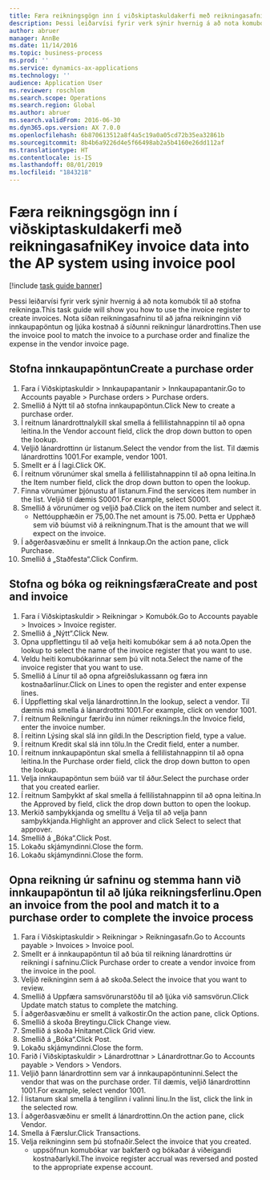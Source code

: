 ```yaml
---
title: Færa reikningsgögn inn í viðskiptaskuldakerfi með reikningasafni
description: Þessi leiðarvísi fyrir verk sýnir hvernig á að nota komubók til að stofna reikninga.
author: abruer
manager: AnnBe
ms.date: 11/14/2016
ms.topic: business-process
ms.prod: ''
ms.service: dynamics-ax-applications
ms.technology: ''
audience: Application User
ms.reviewer: roschlom
ms.search.scope: Operations
ms.search.region: Global
ms.author: abruer
ms.search.validFrom: 2016-06-30
ms.dyn365.ops.version: AX 7.0.0
ms.openlocfilehash: 6b870613512a8f4a5c19a0a05cd72b35ea32861b
ms.sourcegitcommit: 8b4b6a9226d4e5f66498ab2a5b4160e26dd112af
ms.translationtype: HT
ms.contentlocale: is-IS
ms.lasthandoff: 08/01/2019
ms.locfileid: "1843218"
---
```

# <a name="key-invoice-data-into-the-ap-system-using-invoice-pool"></a><span data-ttu-id="f4e54-103">Færa reikningsgögn inn í viðskiptaskuldakerfi með reikningasafni</span><span class="sxs-lookup"><span data-stu-id="f4e54-103">Key invoice data into the AP system using invoice pool</span></span>

[!include [task guide banner](../../includes/task-guide-banner.md)]

<span data-ttu-id="f4e54-104">Þessi leiðarvísi fyrir verk sýnir hvernig á að nota komubók til að stofna reikninga.</span><span class="sxs-lookup"><span data-stu-id="f4e54-104">This task guide will show you how to use the invoice register to create invoices.</span></span>  <span data-ttu-id="f4e54-105">Nota síðan reikningasafninu til að jafna reikninginn við innkaupapöntun og ljúka kostnað á síðunni reikningur lánardrottins.</span><span class="sxs-lookup"><span data-stu-id="f4e54-105">Then use the invoice pool to match the invoice to a purchase order and finalize the expense in the vendor invoice page.</span></span>


## <a name="create-a-purchase-order"></a><span data-ttu-id="f4e54-106">Stofna innkaupapöntun</span><span class="sxs-lookup"><span data-stu-id="f4e54-106">Create a purchase order</span></span>
1. <span data-ttu-id="f4e54-107">Fara í Viðskiptaskuldir > Innkaupapantanir > Innkaupapantanir.</span><span class="sxs-lookup"><span data-stu-id="f4e54-107">Go to Accounts payable > Purchase orders > Purchase orders.</span></span>
2. <span data-ttu-id="f4e54-108">Smellið á Nýtt til að stofna innkaupapöntun.</span><span class="sxs-lookup"><span data-stu-id="f4e54-108">Click New to create a purchase order.</span></span>
3. <span data-ttu-id="f4e54-109">Í reitnum lánardrottnalykill skal smella á fellilistahnappinn til að opna leitina.</span><span class="sxs-lookup"><span data-stu-id="f4e54-109">In the Vendor account field, click the drop down button to open the lookup.</span></span>
4. <span data-ttu-id="f4e54-110">Veljið lánardrottinn úr listanum.</span><span class="sxs-lookup"><span data-stu-id="f4e54-110">Select the vendor from the list.</span></span> <span data-ttu-id="f4e54-111">Til dæmis lánardrottins 1001.</span><span class="sxs-lookup"><span data-stu-id="f4e54-111">For example, vendor 1001.</span></span>
5. <span data-ttu-id="f4e54-112">Smellt er á Í lagi.</span><span class="sxs-lookup"><span data-stu-id="f4e54-112">Click OK.</span></span>
6. <span data-ttu-id="f4e54-113">Í reitnum vörunúmer skal smella á fellilistahnappinn til að opna leitina.</span><span class="sxs-lookup"><span data-stu-id="f4e54-113">In the Item number field, click the drop down button to open the lookup.</span></span>
7. <span data-ttu-id="f4e54-114">Finna vörunúmer þjónustu af listanum.</span><span class="sxs-lookup"><span data-stu-id="f4e54-114">Find the services item number in the list.</span></span> <span data-ttu-id="f4e54-115">Veljið til dæmis S0001.</span><span class="sxs-lookup"><span data-stu-id="f4e54-115">For example, select S0001.</span></span>
8. <span data-ttu-id="f4e54-116">Smellið á vörunúmer og veljið það.</span><span class="sxs-lookup"><span data-stu-id="f4e54-116">Click on the item number and select it.</span></span>
    * <span data-ttu-id="f4e54-117">Nettóupphæðin er 75,00.</span><span class="sxs-lookup"><span data-stu-id="f4e54-117">The net amount is 75.00.</span></span>  <span data-ttu-id="f4e54-118">Þetta er Upphæð sem við búumst við á reikningnum.</span><span class="sxs-lookup"><span data-stu-id="f4e54-118">That is the amount that we will expect on the invoice.</span></span>  
9. <span data-ttu-id="f4e54-119">Í aðgerðasvæðinu er smellt á Innkaup.</span><span class="sxs-lookup"><span data-stu-id="f4e54-119">On the action pane, click Purchase.</span></span>
10. <span data-ttu-id="f4e54-120">Smellið á „Staðfesta“.</span><span class="sxs-lookup"><span data-stu-id="f4e54-120">Click Confirm.</span></span>

## <a name="create-and-post-and-invoice"></a><span data-ttu-id="f4e54-121">Stofna og bóka og reikningsfæra</span><span class="sxs-lookup"><span data-stu-id="f4e54-121">Create and post and invoice</span></span>
1. <span data-ttu-id="f4e54-122">Fara í Viðskiptaskuldir > Reikningar > Komubók.</span><span class="sxs-lookup"><span data-stu-id="f4e54-122">Go to Accounts payable > Invoices > Invoice register.</span></span>
2. <span data-ttu-id="f4e54-123">Smellið á „Nýtt“.</span><span class="sxs-lookup"><span data-stu-id="f4e54-123">Click New.</span></span>
3. <span data-ttu-id="f4e54-124">Opna uppflettingu til að velja heiti komubókar sem á að nota.</span><span class="sxs-lookup"><span data-stu-id="f4e54-124">Open the lookup to select the name of the invoice register that you want to use.</span></span>
4. <span data-ttu-id="f4e54-125">Veldu heiti komubókarinnar sem þú vilt nota.</span><span class="sxs-lookup"><span data-stu-id="f4e54-125">Select the name of the invoice register that you want to use.</span></span>
5. <span data-ttu-id="f4e54-126">Smellið á Línur til að opna afgreiðslukassann og færa inn kostnaðarlínur.</span><span class="sxs-lookup"><span data-stu-id="f4e54-126">Click on Lines to open the register and enter expense lines.</span></span>
6. <span data-ttu-id="f4e54-127">Í Uppfletting skal velja lánardrottinn.</span><span class="sxs-lookup"><span data-stu-id="f4e54-127">In the lookup, select a vendor.</span></span> <span data-ttu-id="f4e54-128">Til dæmis má smella á lánardrottni 1001.</span><span class="sxs-lookup"><span data-stu-id="f4e54-128">For example, click on vendor 1001.</span></span>
7. <span data-ttu-id="f4e54-129">Í reitnum Reikningur færirðu inn númer reiknings.</span><span class="sxs-lookup"><span data-stu-id="f4e54-129">In the Invoice field, enter the invoice number.</span></span>
8. <span data-ttu-id="f4e54-130">Í reitinn Lýsing skal slá inn gildi.</span><span class="sxs-lookup"><span data-stu-id="f4e54-130">In the Description field, type a value.</span></span>
9. <span data-ttu-id="f4e54-131">Í reitnum Kredit skal slá inn tölu.</span><span class="sxs-lookup"><span data-stu-id="f4e54-131">In the Credit field, enter a number.</span></span>
10. <span data-ttu-id="f4e54-132">Í reitnum innkaupapöntun skal smella á fellilistahnappinn til að opna leitina.</span><span class="sxs-lookup"><span data-stu-id="f4e54-132">In the Purchase order field, click the drop down button to open the lookup.</span></span>
11. <span data-ttu-id="f4e54-133">Velja innkaupapöntun sem búið var til áður.</span><span class="sxs-lookup"><span data-stu-id="f4e54-133">Select the purchase order that you created earlier.</span></span>
12. <span data-ttu-id="f4e54-134">Í reitnum Samþykkt af skal smella á fellilistahnappinn til að opna leitina.</span><span class="sxs-lookup"><span data-stu-id="f4e54-134">In the Approved by field, click the drop down button to open the lookup.</span></span>
13. <span data-ttu-id="f4e54-135">Merkið samþykkjanda og smelltu á Velja til að velja þann samþykkjanda.</span><span class="sxs-lookup"><span data-stu-id="f4e54-135">Highlight an approver and click Select to select that approver.</span></span>
14. <span data-ttu-id="f4e54-136">Smellið á „Bóka“.</span><span class="sxs-lookup"><span data-stu-id="f4e54-136">Click Post.</span></span>
15. <span data-ttu-id="f4e54-137">Lokaðu skjámyndinni.</span><span class="sxs-lookup"><span data-stu-id="f4e54-137">Close the form.</span></span>
16. <span data-ttu-id="f4e54-138">Lokaðu skjámyndinni.</span><span class="sxs-lookup"><span data-stu-id="f4e54-138">Close the form.</span></span>

## <a name="open-an-invoice-from-the-pool-and-match-it-to-a-purchase-order-to-complete-the-invoice-process"></a><span data-ttu-id="f4e54-139">Opna reikning úr safninu og stemma hann við innkaupapöntun til að ljúka reikningsferlinu.</span><span class="sxs-lookup"><span data-stu-id="f4e54-139">Open an invoice from the pool and match it to a purchase order to complete the invoice process</span></span>
1. <span data-ttu-id="f4e54-140">Fara í Viðskiptaskuldir > Reikningar > Reikningasafn.</span><span class="sxs-lookup"><span data-stu-id="f4e54-140">Go to Accounts payable > Invoices > Invoice pool.</span></span>
2. <span data-ttu-id="f4e54-141">Smellt er á innkaupapöntun til að búa til reikning lánardrottins úr reikningi í safninu.</span><span class="sxs-lookup"><span data-stu-id="f4e54-141">Click Purchase order to create a vendor invoice from the invoice in the pool.</span></span>
3. <span data-ttu-id="f4e54-142">Veljið reikninginn sem á að skoða.</span><span class="sxs-lookup"><span data-stu-id="f4e54-142">Select the invoice that you want to review.</span></span>
4. <span data-ttu-id="f4e54-143">Smellið á Uppfæra samsvörunarstöðu til að ljúka við samsvörun.</span><span class="sxs-lookup"><span data-stu-id="f4e54-143">Click Update match status to complete the matching.</span></span>
5. <span data-ttu-id="f4e54-144">Í aðgerðasvæðinu er smellt á valkostir.</span><span class="sxs-lookup"><span data-stu-id="f4e54-144">On the action pane, click Options.</span></span>
6. <span data-ttu-id="f4e54-145">Smellið á skoða Breytingu.</span><span class="sxs-lookup"><span data-stu-id="f4e54-145">Click Change view.</span></span>
7. <span data-ttu-id="f4e54-146">Smellið á skoða Hnitanet.</span><span class="sxs-lookup"><span data-stu-id="f4e54-146">Click Grid view.</span></span>
8. <span data-ttu-id="f4e54-147">Smellið á „Bóka“.</span><span class="sxs-lookup"><span data-stu-id="f4e54-147">Click Post.</span></span>
9. <span data-ttu-id="f4e54-148">Lokaðu skjámyndinni.</span><span class="sxs-lookup"><span data-stu-id="f4e54-148">Close the form.</span></span>
10. <span data-ttu-id="f4e54-149">Farið í Viðskiptaskuldir > Lánardrottnar > Lánardrottnar.</span><span class="sxs-lookup"><span data-stu-id="f4e54-149">Go to Accounts payable > Vendors > Vendors.</span></span>
11. <span data-ttu-id="f4e54-150">Veljið þann lánardrottinn sem var á innkaupapöntuninni.</span><span class="sxs-lookup"><span data-stu-id="f4e54-150">Select the vendor that was on the purchase order.</span></span> <span data-ttu-id="f4e54-151">Til dæmis, veljið lánardrottinn 1001.</span><span class="sxs-lookup"><span data-stu-id="f4e54-151">For example, select vendor 1001.</span></span>
12. <span data-ttu-id="f4e54-152">Í listanum skal smella á tengilinn í valinni línu.</span><span class="sxs-lookup"><span data-stu-id="f4e54-152">In the list, click the link in the selected row.</span></span>
13. <span data-ttu-id="f4e54-153">Í aðgerðasvæðinu er smellt á lánardrottinn.</span><span class="sxs-lookup"><span data-stu-id="f4e54-153">On the action pane, click Vendor.</span></span>
14. <span data-ttu-id="f4e54-154">Smella á Færslur.</span><span class="sxs-lookup"><span data-stu-id="f4e54-154">Click Transactions.</span></span>
15. <span data-ttu-id="f4e54-155">Velja reikninginn sem þú stofnaðir.</span><span class="sxs-lookup"><span data-stu-id="f4e54-155">Select the invoice that you created.</span></span>
    * <span data-ttu-id="f4e54-156">uppsöfnun komubókar var bakfærð og bókaðar á viðeigandi kostnaðarlykil.</span><span class="sxs-lookup"><span data-stu-id="f4e54-156">The invoice register accrual was reversed and posted to the appropriate expense account.</span></span>  

